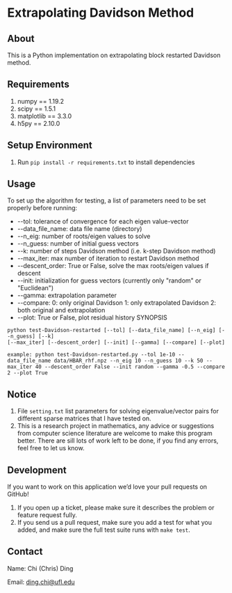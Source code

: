 Extrapolating Davidson Method
==============================

About
-------------

This is a Python implementation on extrapolating block restarted Davidson method.


Requirements
---------------

1. numpy == 1.19.2
2. scipy == 1.5.1
3. matplotlib == 3.3.0
4. h5py == 2.10.0

Setup Environment
------------------

1. Run `pip install -r requirements.txt` to install dependencies


Usage
-------

To set up the algorithm for testing, a list of parameters need to be set properly before running:
- --tol: tolerance of convergence for each eigen value-vector
- --data_file_name: data file name (directory)
- --n_eig: number of roots/eigen values to solve
- --n_guess: number of initial guess vectors
- --k: number of steps Davidson method (i.e. k-step Davidson method)
- --max_iter: max number of iteration to restart Davidson method
- --descent_order: True or False, solve the max roots/eigen values if descent
- --init: initialization for guess vectors (currently only "random" or "Euclidean")
- --gamma: extrapolation parameter
- --compare: 0: only original Davidson 1: only extrapolated Davidson 2: both original and extrapolation
- --plot: True or False, plot residual history
SYNOPSIS
```
python test-Davidson-restarted [--tol] [--data_file_name] [--n_eig] [--n_guess] [--k] 
[--max_iter] [--descent_order] [--init] [--gamma] [--compare] [--plot]

example: python test-Davidson-restarted.py --tol 1e-10 --data_file_name data/HBAR_rhf.npz --n_eig 10 --n_guess 10 --k 50 --max_iter 40 --descent_order False --init random --gamma -0.5 --compare 2 --plot True
```


Notice
----------------
1. File `setting.txt` list parameters for solving eigenvalue/vector pairs for different sparse matrices that I have tested on.
2. This is a research project in mathematics, any advice or suggestions from computer science literature are welcome to make this program better. There are sill lots of work left to be done, if you find any errors, feel free to let us know. 


Development
-----------

If you want to work on this application we’d love your pull requests on GitHub!

1. If you open up a ticket, please make sure it describes the problem or feature request fully.
2. If you send us a pull request, make sure you add a test for what you added, and make sure the full test suite runs with `make test`.


Contact
----------------
Name: Chi (Chris) Ding

Email: ding.chi@ufl.edu